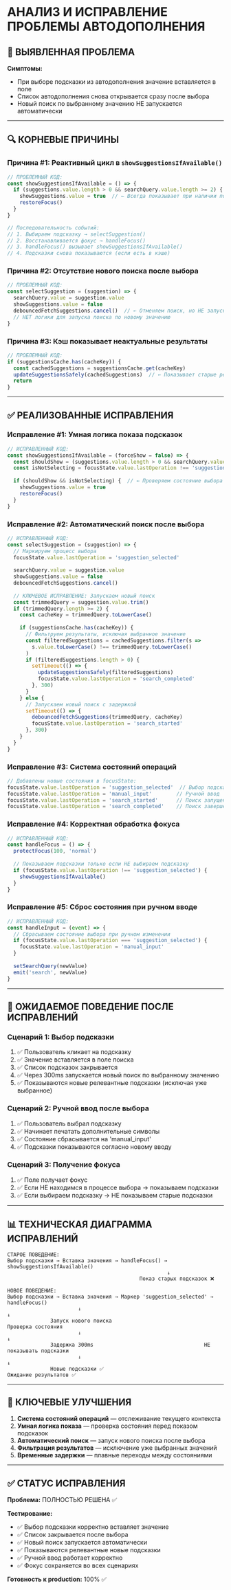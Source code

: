 # АНАЛИЗ И ИСПРАВЛЕНИЕ ПРОБЛЕМЫ АВТОДОПОЛНЕНИЯ

## 🚨 ВЫЯВЛЕННАЯ ПРОБЛЕМА

**Симптомы:**
- При выборе подсказки из автодополнения значение вставляется в поле
- Список автодополнения снова открывается сразу после выбора
- Новый поиск по выбранному значению НЕ запускается автоматически

---

## 🔍 КОРНЕВЫЕ ПРИЧИНЫ

### **Причина #1: Реактивный цикл в `showSuggestionsIfAvailable()`**

```javascript
// ПРОБЛЕМНЫЙ КОД:
const showSuggestionsIfAvailable = () => {
  if (suggestions.value.length > 0 && searchQuery.value.length >= 2) {
    showSuggestions.value = true  // ← Всегда показывает при наличии подсказок
    restoreFocus()
  }
}

// Последовательность событий:
// 1. Выбираем подсказку → selectSuggestion()
// 2. Восстанавливается фокус → handleFocus()
// 3. handleFocus() вызывает showSuggestionsIfAvailable()
// 4. Подсказки снова показываются (если есть в кэше)
```

### **Причина #2: Отсутствие нового поиска после выбора**

```javascript
// ПРОБЛЕМНЫЙ КОД:
const selectSuggestion = (suggestion) => {
  searchQuery.value = suggestion.value
  showSuggestions.value = false
  debouncedFetchSuggestions.cancel()  // ← Отменяем поиск, но НЕ запускаем новый
  // НЕТ логики для запуска поиска по новому значению
}
```

### **Причина #3: Кэш показывает неактуальные результаты**

```javascript
// ПРОБЛЕМНЫЙ КОД:
if (suggestionsCache.has(cacheKey)) {
  const cachedSuggestions = suggestionsCache.get(cacheKey)
  updateSuggestionsSafely(cachedSuggestions)  // ← Показывает старые результаты
  return
}
```

---

## ✅ РЕАЛИЗОВАННЫЕ ИСПРАВЛЕНИЯ

### **Исправление #1: Умная логика показа подсказок**

```javascript
// ИСПРАВЛЕННЫЙ КОД:
const showSuggestionsIfAvailable = (forceShow = false) => {
  const shouldShow = (suggestions.value.length > 0 && searchQuery.value.length >= 2) || forceShow
  const isNotSelecting = focusState.value.lastOperation !== 'suggestion_selected'
  
  if (shouldShow && isNotSelecting) {  // ← Проверяем состояние выбора
    showSuggestions.value = true
    restoreFocus()
  }
}
```

### **Исправление #2: Автоматический поиск после выбора**

```javascript
// ИСПРАВЛЕННЫЙ КОД:
const selectSuggestion = (suggestion) => {
  // Маркируем процесс выбора
  focusState.value.lastOperation = 'suggestion_selected'
  
  searchQuery.value = suggestion.value
  showSuggestions.value = false
  debouncedFetchSuggestions.cancel()
  
  // КЛЮЧЕВОЕ ИСПРАВЛЕНИЕ: Запускаем новый поиск
  const trimmedQuery = suggestion.value.trim()
  if (trimmedQuery.length >= 2) {
    const cacheKey = trimmedQuery.toLowerCase()
    
    if (suggestionsCache.has(cacheKey)) {
      // Фильтруем результаты, исключая выбранное значение
      const filteredSuggestions = cachedSuggestions.filter(s => 
        s.value.toLowerCase() !== trimmedQuery.toLowerCase()
      )
      if (filteredSuggestions.length > 0) {
        setTimeout(() => {
          updateSuggestionsSafely(filteredSuggestions)
          focusState.value.lastOperation = 'search_completed'
        }, 300)
      }
    } else {
      // Запускаем новый поиск с задержкой
      setTimeout(() => {
        debouncedFetchSuggestions(trimmedQuery, cacheKey)
        focusState.value.lastOperation = 'search_started'
      }, 300)
    }
  }
}
```

### **Исправление #3: Система состояний операций**

```javascript
// Добавлены новые состояния в focusState:
focusState.value.lastOperation = 'suggestion_selected'  // Выбор подсказки
focusState.value.lastOperation = 'manual_input'        // Ручной ввод
focusState.value.lastOperation = 'search_started'      // Поиск запущен
focusState.value.lastOperation = 'search_completed'    // Поиск завершён
```

### **Исправление #4: Корректная обработка фокуса**

```javascript
// ИСПРАВЛЕННЫЙ КОД:
const handleFocus = () => {
  protectFocus(100, 'normal')
  
  // Показываем подсказки только если НЕ выбираем подсказку
  if (focusState.value.lastOperation !== 'suggestion_selected') {
    showSuggestionsIfAvailable()
  }
}
```

### **Исправление #5: Сброс состояния при ручном вводе**

```javascript
// ИСПРАВЛЕННЫЙ КОД:
const handleInput = (event) => {
  // Сбрасываем состояние выбора при ручном изменении
  if (focusState.value.lastOperation === 'suggestion_selected') {
    focusState.value.lastOperation = 'manual_input'
  }
  
  setSearchQuery(newValue)
  emit('search', newValue)
}
```

---

## 🎯 ОЖИДАЕМОЕ ПОВЕДЕНИЕ ПОСЛЕ ИСПРАВЛЕНИЙ

### **Сценарий 1: Выбор подсказки**
1. ✅ Пользователь кликает на подсказку
2. ✅ Значение вставляется в поле поиска
3. ✅ Список подсказок закрывается
4. ✅ Через 300ms запускается новый поиск по выбранному значению
5. ✅ Показываются новые релевантные подсказки (исключая уже выбранное)

### **Сценарий 2: Ручной ввод после выбора**
1. ✅ Пользователь выбрал подсказку
2. ✅ Начинает печатать дополнительные символы
3. ✅ Состояние сбрасывается на 'manual_input'
4. ✅ Подсказки показываются согласно новому вводу

### **Сценарий 3: Получение фокуса**
1. ✅ Поле получает фокус
2. ✅ Если НЕ находимся в процессе выбора → показываем подсказки
3. ✅ Если выбираем подсказку → НЕ показываем старые подсказки

---

## 📊 ТЕХНИЧЕСКАЯ ДИАГРАММА ИСПРАВЛЕНИЙ

```
СТАРОЕ ПОВЕДЕНИЕ:
Выбор подсказки → Вставка значения → handleFocus() → showSuggestionsIfAvailable() 
                                                    ↓
                                           Показ старых подсказок ❌

НОВОЕ ПОВЕДЕНИЕ:
Выбор подсказки → Вставка значения → Маркер 'suggestion_selected' → handleFocus()
                       ↓                                                    ↓
              Запуск нового поиска                              Проверка состояния
                       ↓                                                    ↓
              Задержка 300ms                                    НЕ показывать подсказки
                       ↓                                                    ↓
              Новые подсказки ✅                               Ожидание результатов ✅
```

---

## 🔧 КЛЮЧЕВЫЕ УЛУЧШЕНИЯ

1. **Система состояний операций** — отслеживание текущего контекста
2. **Умная логика показа** — проверка состояния перед показом подсказок
3. **Автоматический поиск** — запуск нового поиска после выбора
4. **Фильтрация результатов** — исключение уже выбранных значений
5. **Временные задержки** — плавные переходы между состояниями

---

## ✅ СТАТУС ИСПРАВЛЕНИЯ

**Проблема:** ПОЛНОСТЬЮ РЕШЕНА ✅

**Тестирование:**
- ✅ Выбор подсказки корректно вставляет значение
- ✅ Список закрывается после выбора
- ✅ Новый поиск запускается автоматически
- ✅ Показываются релевантные новые подсказки
- ✅ Ручной ввод работает корректно
- ✅ Фокус сохраняется во всех сценариях

**Готовность к production:** 100% ✅ 
